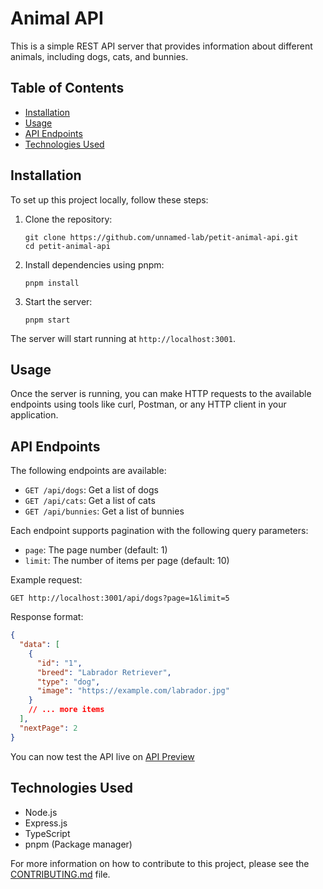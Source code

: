 # Animal API

This is a simple REST API server that provides information about different animals, including dogs, cats, and bunnies.

## Table of Contents

- [Installation](#installation)
- [Usage](#usage)
- [API Endpoints](#api-endpoints)
- [Technologies Used](#technologies-used)

## Installation

To set up this project locally, follow these steps:

1. Clone the repository:

   ```
   git clone https://github.com/unnamed-lab/petit-animal-api.git
   cd petit-animal-api
   ```

2. Install dependencies using pnpm:

   ```
   pnpm install
   ```

3. Start the server:
   ```
   pnpm start
   ```

The server will start running at `http://localhost:3001`.

## Usage

Once the server is running, you can make HTTP requests to the available endpoints using tools like curl, Postman, or any HTTP client in your application.

## API Endpoints

The following endpoints are available:

- `GET /api/dogs`: Get a list of dogs
- `GET /api/cats`: Get a list of cats
- `GET /api/bunnies`: Get a list of bunnies

Each endpoint supports pagination with the following query parameters:

- `page`: The page number (default: 1)
- `limit`: The number of items per page (default: 10)

Example request:

```
GET http://localhost:3001/api/dogs?page=1&limit=5
```

Response format:

```json
{
  "data": [
    {
      "id": "1",
      "breed": "Labrador Retriever",
      "type": "dog",
      "image": "https://example.com/labrador.jpg"
    }
    // ... more items
  ],
  "nextPage": 2
}
```

You can now test the API live on [API Preview](https://petit-animal-api.onrender.com/api)

## Technologies Used

- Node.js
- Express.js
- TypeScript
- pnpm (Package manager)

For more information on how to contribute to this project, please see the [CONTRIBUTING.md](CONTRIBUTING.md) file.
